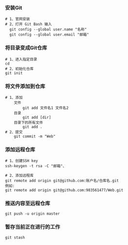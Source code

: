 ### 安装Git

```
# 1、官网安装
# 2、打开 Git Bash 输入
  git config --global user.name "名称"
  git config --global user.email "邮箱"
```

### 将目录变成Git仓库

```
# 1、进入指定目录
cd 
# 2、初始化仓库
git init
```

### 将文件添加到仓库

```
# 1、添加
	文件
		git add 文件名1 文件名2
	目录
		git add [dir]
	目录下的所有文件
		git add .
# 2、提交
	git commit -m "Web"
```

### 添加远程仓库

```
# 1、创建SSH key
ssh-keygen -t rsa -C "邮箱"、

# 2、添加远程库
git remote add origin git@github.com:账户名/仓库名.git
例如:
git remote add origin git@github.com:983561477/Web.git
```

### 推送内容至远程仓库

```
git push -u origin master
```

### 暂存当前正在进行的工作

```
git stash
```

